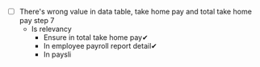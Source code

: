 * [ ] There's wrong value in data table, take home pay and total take home pay step 7
	* Is relevancy
		* Ensure in total take home pay✔
		* In employee payroll report detail✔
		* In paysli